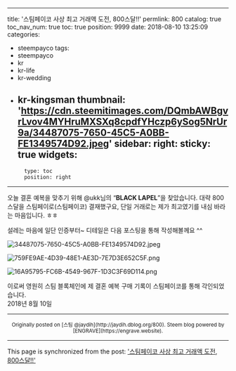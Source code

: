 
---
title: '스팀페이코 사상 최고 거래액 도전, 800스달!!'
permlink: 800
catalog: true
toc_nav_num: true
toc: true
position: 9999
date: 2018-08-10 13:25:09
categories:
- steempayco
tags:
- steempayco
- kr
- kr-life
- kr-wedding
- kr-kingsman
thumbnail: 'https://cdn.steemitimages.com/DQmbAWBgvrLvov4MYHruMXSXq8cpdfYHczp6ySog5NrUr9a/34487075-7650-45C5-A0BB-FE1349574D92.jpeg'
sidebar:
    right:
        sticky: true
widgets:
    -
        type: toc
        position: right
---


오늘 결혼 예복을 맞추기 위해 @ukk님의 <q><b>BLACK LAPEL</b></q>을 찾았습니다. 대략 800스달을 스팀페이로(스팀페이코) 결재했구요, 단일 거래로는 제가 최고였기를 내심 바라는 마음입니다. ㅎㅎ

설레는 마음에 일단 인증부터~
디테일은 다음 포스팅을 통해 작성해볼께요 ^^

![34487075-7650-45C5-A0BB-FE1349574D92.jpeg](https://cdn.steemitimages.com/DQmbAWBgvrLvov4MYHruMXSXq8cpdfYHczp6ySog5NrUr9a/34487075-7650-45C5-A0BB-FE1349574D92.jpeg)

![759FE9AE-4D39-48E1-AE3D-7E7D3E652C5F.png](https://cdn.steemitimages.com/DQmPzNsNcV4iLYd7nVg3SJUaLvPrjU8g3WXmzvyMUF1uvZn/759FE9AE-4D39-48E1-AE3D-7E7D3E652C5F.png)

![16A95795-FC6B-4549-967F-1D3C3F69D114.png](https://cdn.steemitimages.com/DQmaxpD4n7r5AX87omaCXYFkeR2oDBSNKXZMTUSpNCEUrL4/16A95795-FC6B-4549-967F-1D3C3F69D114.png)

이로써 영원히 스팀 블록체인에 제 결혼 예복 구매 기록이 스팀페이코를 통해 각인되었습니다.<br>
2018년 8월 10일

***
<center><sup>Originally posted on [스팀 @jaydih](http://jaydih.dblog.org/800). Steem blog powered by [ENGRAVE](https://engrave.website).</sup></center>

- - -

This page is synchronized from the post: ['스팀페이코 사상 최고 거래액 도전, 800스달!!'](https://steemit.com/@jaydih/800)
